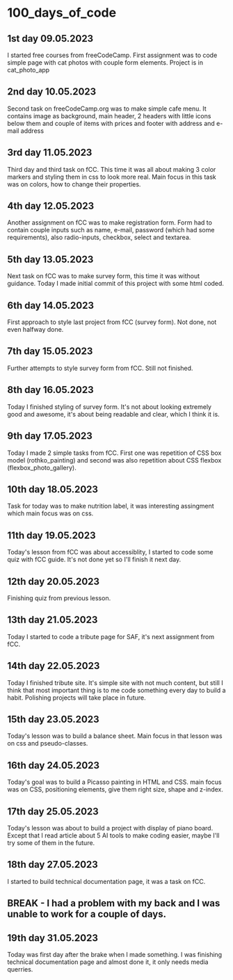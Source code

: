 # 100_days_of_code

## 1st day 09.05.2023

I started free courses from freeCodeCamp. First assignment was to code simple page with cat photos with couple form elements. Project is in cat_photo_app


## 2nd day 10.05.2023

Second task on freeCodeCamp.org was to make simple cafe menu. It contains image as background, main header, 2 headers with little icons below them and couple of items with prices and footer with address and e-mail address

## 3rd day 11.05.2023

Third day and third task on fCC. This time it was all about making 3 color markers and styling them in css to look more real. Main focus in this task was on colors, how to change their properties.

## 4th day 12.05.2023

Another assignment on fCC was to make registration form. Form had to contain couple inputs such as name, e-mail, password (which had some requirements), also radio-inputs, checkbox, select and textarea.

## 5th day 13.05.2023

Next task on fCC was to make survey form, this time it was without guidance. Today I made initial commit of this project with some html coded.

## 6th day 14.05.2023

First approach to style last project from fCC (survey form). Not done, not even halfway done.

## 7th day 15.05.2023

Further attempts to style survey form from fCC. Still not finished.

## 8th day 16.05.2023

Today I finished styling of survey form. It's not about looking extremely good and awesome, it's about being readable and clear, which I think it is.

## 9th day 17.05.2023

Today I made 2 simple tasks from fCC. First one was repetition of CSS box model (rothko_painting) and second was also repetition about CSS flexbox (flexbox_photo_gallery).

## 10th day 18.05.2023

Task for today was to make nutrition label, it was interesting assingment which main focus was on css.

## 11th day 19.05.2023

Today's lesson from fCC was about accessiblity, I started to code some quiz with fCC guide. It's not done yet so I'll finish it next day.

## 12th day 20.05.2023

Finishing quiz from previous lesson.

## 13th day 21.05.2023

Today I started to code a tribute page for SAF, it's next assignment from fCC.

## 14th day 22.05.2023

Today I finished tribute site. It's simple site with not much content, but still I think that most important thing is to me code something every day to build a habit. Polishing projects will take place in future.

## 15th day 23.05.2023

Today's lesson was to build a balance sheet. Main focus in that lesson was on css and pseudo-classes.

## 16th day 24.05.2023

Today's goal was to build a Picasso painting in HTML and CSS. main focus was on CSS, positioning elements, give them right size, shape and z-index.

## 17th day 25.05.2023

Today's lesson was about to build a project with display of piano board. Except that I read article about 5 AI tools to make coding easier, maybe I'll try some of them in the future.

## 18th day 27.05.2023

I started to build technical documentation page, it was a task on fCC.

## BREAK - I had a problem with my back and I was unable to work for a couple of days.

## 19th day 31.05.2023

Today was first day after the brake when I made something. I was finishing technical documentation page and almost done it, it only needs media querries.

